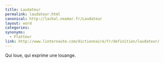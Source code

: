 ```yaml
---
title: Laudateur
permalink: laudateur.html
canonical: http://lachal.neamar.fr/Laudateur
layout: word
categories:
synonyms:
  - Flatteur
link: http://www.linternaute.com/dictionnaire/fr/definition/laudateur/
---
```


Qui loue, qui exprime une louange. 

